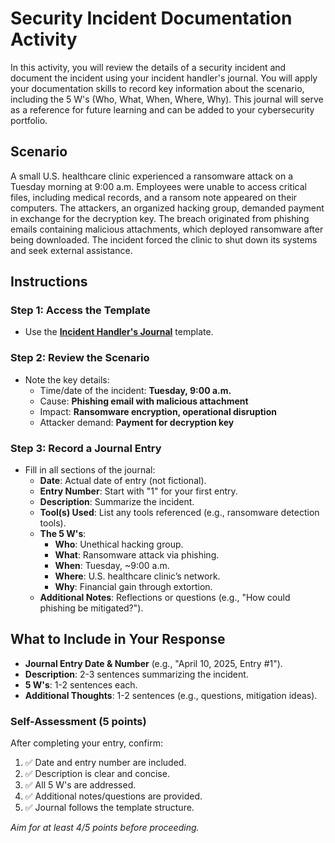 # **Security Incident Documentation Activity**

In this activity, you will review the details of a security incident and document the incident using your incident handler's journal. You will apply your documentation skills to record key information about the scenario, including the 5 W's (Who, What, When, Where, Why). This journal will serve as a reference for future learning and can be added to your cybersecurity portfolio.

## **Scenario**

A small U.S. healthcare clinic experienced a ransomware attack on a Tuesday morning at 9:00 a.m. Employees were unable to access critical files, including medical records, and a ransom note appeared on their computers. The attackers, an organized hacking group, demanded payment in exchange for the decryption key. The breach originated from phishing emails containing malicious attachments, which deployed ransomware after being downloaded. The incident forced the clinic to shut down its systems and seek external assistance.

## **Instructions**

### Step 1: Access the Template

- Use the **[Incident Handler's Journal](./Incident-handler-s-journal-.docx)** template.

### Step 2: Review the Scenario

- Note the key details:
  - Time/date of the incident: **Tuesday, 9:00 a.m.**
  - Cause: **Phishing email with malicious attachment**
  - Impact: **Ransomware encryption, operational disruption**
  - Attacker demand: **Payment for decryption key**

### Step 3: Record a Journal Entry

- Fill in all sections of the journal:
  - **Date**: Actual date of entry (not fictional).
  - **Entry Number**: Start with "1" for your first entry.
  - **Description**: Summarize the incident.
  - **Tool(s) Used**: List any tools referenced (e.g., ransomware detection tools).
  - **The 5 W's**:
    - **Who**: Unethical hacking group.
    - **What**: Ransomware attack via phishing.
    - **When**: Tuesday, ~9:00 a.m.
    - **Where**: U.S. healthcare clinic’s network.
    - **Why**: Financial gain through extortion.
  - **Additional Notes**: Reflections or questions (e.g., "How could phishing be mitigated?").

## **What to Include in Your Response**

- **Journal Entry Date & Number** (e.g., "April 10, 2025, Entry #1").
- **Description**: 2-3 sentences summarizing the incident.
- **5 W's**: 1-2 sentences each.
- **Additional Thoughts**: 1-2 sentences (e.g., questions, mitigation ideas).

### Self-Assessment (5 points)

After completing your entry, confirm:

1. ✅ Date and entry number are included.
2. ✅ Description is clear and concise.
3. ✅ All 5 W's are addressed.
4. ✅ Additional notes/questions are provided.
5. ✅ Journal follows the template structure.

*Aim for at least 4/5 points before proceeding.*
